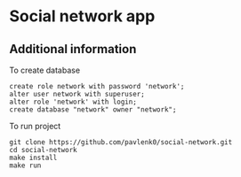 # Social network app

## Additional information

To create database

```
create role network with password 'network';
alter user network with superuser;
alter role 'network' with login;
create database "network" owner "network";
```

To run project

```
git clone https://github.com/pavlenk0/social-network.git
cd social-network
make install
make run
```
